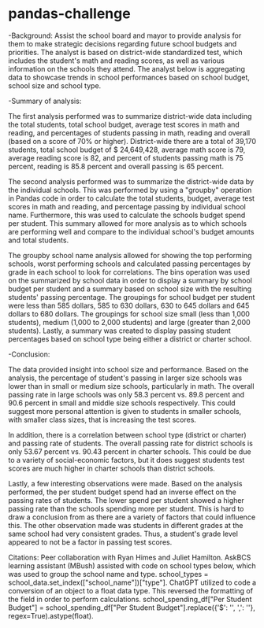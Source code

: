 # pandas-challenge
-Background:
Assist the school board and mayor to provide analysis for them to make strategic decisions regarding future school budgets and priorities. 
The analyst is based on district-wide standardized test, which includes the student's math and reading scores, as well as various information 
on the schools they attend. The analyst below is aggregating data to showcase trends in school performances based on school budget, school size 
and school type.

-Summary of analysis:

The first analysis performed was to summarize district-wide data including the total students, total school budget, average test scores in math
and reading, and percentages of students passing in math, reading and overall (based on a score of 70% or higher). District-wide there are a total 
of 39,170 students, total school budget of $ 24,649,428, average math score is 79, average reading score is 82, and percent of students passing 
math is 75 percent, reading is 85.8 percent and overall passing is 65 percent. 

The second analysis performed was to summarize the district-wide data by the individual schools. This was performed by using a "groupby" operation 
in Pandas code in order to calculate the total students, budget, average test scores in math and reading, and percentage passing by individual school 
name. Furthermore, this was used to calculate the schools budget spend per student. This summary allowed for more analysis as to which schools are 
performing well and compare to the individual school's budget amounts and total students.  

The groupby school name analysis allowed for showing the top performing schools, worst performing schools and calculated passing percentages by grade 
in each school to look for correlations. The bins operation was used on the summarized by school data in order to display a summary by school budget 
per student and a summary based on school size with the resulting students' passing percentage. The groupings for school budget per student were less 
than 585 dollars, 585 to 630 dollars, 630 to 645 dollars and 645 dollars to 680 dollars. The groupings for school size small (less than 1,000 students), 
medium (1,000 to 2,000 students) and large (greater than 2,000 students). Lastly, a summary was created to display passing student percentages based on 
school type being either a district or charter school. 

-Conclusion:

The data provided insight into school size and performance. Based on the analysis, the percentage of student's passing in larger size schools was lower
than in small or medium size schools, particularly in math. The overall passing rate in large schools was only 58.3 percent vs. 89.8 percent and 90.6 
percent in small and middle size schools respectively. This could suggest more personal attention is given to students in smaller schools, with smaller 
class sizes, that is increasing the test scores. 

In addition, there is a correlation between school type (district or charter) and passing rate of students. The overall passing rate for district schools 
is only 53.67 percent vs. 90.43 percent in charter schools. This could be due to a variety of social-economic factors, but it does suggest students test 
scores are much higher in charter schools than district schools.

Lastly, a few interesting observations were made. Based on the analysis performed, the per student budget spend had an inverse effect on the passing rates
of students. The lower spend per student showed a higher passing rate than the schools spending more per student. This is hard to draw a conclusion from 
as there are a variety of factors that could influence this. The other observation made was students in different grades at the same school had very
consistent grades. Thus, a student's grade level appeared to not be a factor in passing test scores.

Citations: Peer collaboration with Ryan Himes and Juliet Hamilton.
AskBCS learning assistant (MBush) assisted with code on school types below, which was used to group the school name and type.
    school_types = school_data.set_index(["school_name"])["type"].
ChatGPT utilized to code a conversion of an object to a float data type. This reversed the formatting of the field in order to perform calculations.
    school_spending_df["Per Student Budget"] = school_spending_df["Per Student Budget"].replace({'\$': '', ',': ''}, regex=True).astype(float).
